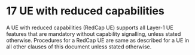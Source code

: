# 17 UE with reduced capabilities

A UE with reduced capabilities (RedCap UE) supports all Layer-1 UE
features that are mandatory without capability signalling, unless stated
otherwise. Procedures for a RedCap UE are same as described for a UE in
all other clauses of this document unless stated otherwise.